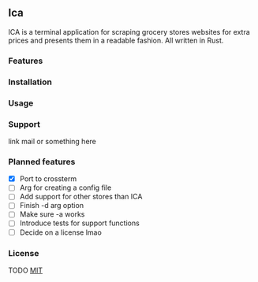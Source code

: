 ## Ica
ICA is a terminal application for scraping grocery stores websites for extra prices and presents them in a readable fashion. All written in Rust.

### Features


### Installation


### Usage


### Support
link mail or something here

### Planned features
- [x] Port to crossterm
- [ ] Arg for creating a config file
- [ ] Add support for other stores than ICA
- [ ] Finish -d arg option
- [ ] Make sure -a works
- [ ] Introduce tests for support functions
- [ ] Decide on a license lmao

### License
TODO
[MIT](https://choosealicense.com/licenses/mit/)
